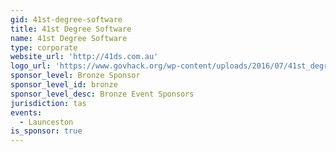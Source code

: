 ```yaml
---
gid: 41st-degree-software
title: 41st Degree Software
name: 41st Degree Software
type: corporate
website_url: 'http://41ds.com.au'
logo_url: 'https://www.govhack.org/wp-content/uploads/2016/07/41st_degree_software.png'
sponsor_level: Bronze Sponsor
sponsor_level_id: bronze
sponsor_level_desc: Bronze Event Sponsors
jurisdiction: tas
events:
  - Launceston
is_sponsor: true
---
```


